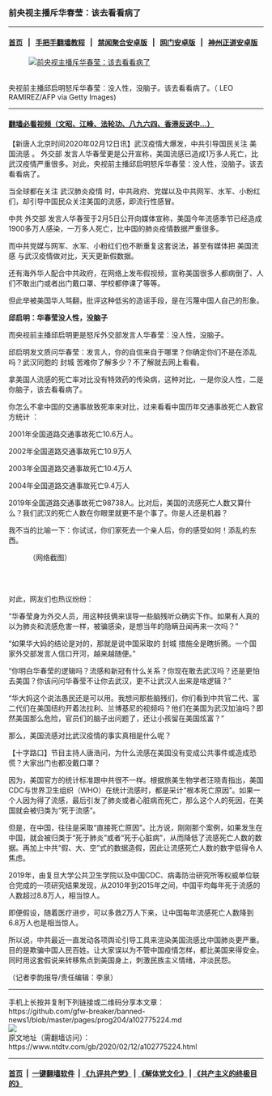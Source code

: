 ### 前央视主播斥华春莹：该去看看病了
------------------------

#### [首页](https://github.com/gfw-breaker/banned-news1/blob/master/README.md) &nbsp;&nbsp;|&nbsp;&nbsp; [手把手翻墙教程](https://github.com/gfw-breaker/guides/wiki) &nbsp;&nbsp;|&nbsp;&nbsp; [禁闻聚合安卓版](https://github.com/gfw-breaker/bn-android) &nbsp;&nbsp;|&nbsp;&nbsp; [网门安卓版](https://github.com/oGate2/oGate) &nbsp;&nbsp;|&nbsp;&nbsp; [神州正道安卓版](https://github.com/SzzdOgate/update) 



<div><div class="featured_image">
 <a href="https://i.ntdtv.com/assets/uploads/2020/02/GettyImages-1152253882.jpg" target="_blank">
  <figure>
   <img alt="前央视主播斥华春莹：该去看看病了" src="https://i.ntdtv.com/assets/uploads/2020/02/GettyImages-1152253882-800x450.jpg"/>
  </figure><br/>
 </a>
 <span class="caption">
  央视前主播邱启明怒斥华春莹：没人性，没脑子。该去看看病了。（ LEO RAMIREZ/AFP via Getty Images)
 </span>
</div>
</div><hr/>

#### [翻墙必看视频（文昭、江峰、法轮功、八九六四、香港反送中...）](https://github.com/gfw-breaker/banned-news1/blob/master/pages/link3.md)

<div><div class="post_content" itemprop="articleBody">
 <p>
  【新唐人北京时间2020年02月12日讯】武汉疫情大爆发，中共引导国民关注
  <ok href="https://www.ntdtv.com/gb/美国流感.htm">
   美国流感
  </ok>
  。
  <ok href="https://www.ntdtv.com/gb/外交部.htm">
   外交部
  </ok>
  发言人华春莹更是公开宣称，美国流感已造成1万多人死亡，比武汉疫情严重很多。对此，央视前主播邱启明怒斥华春莹：没人性，没脑子。该去看看病了。
 </p>
 <p>
  当全球都在关注
  <ok href="https://www.ntdtv.com/gb/442749.htm">
   武汉肺炎疫情
  </ok>
  时，中共政府、党媒以及中共网军、水军、小粉红们，却引导中国民众关注美国的流感，即流行性感冒。
 </p>
 <p>
  中共
  <ok href="https://www.ntdtv.com/gb/外交部.htm">
   外交部
  </ok>
  发言人华春莹于2月5日公开向媒体宣称，美国今年流感季节已经造成1900多万人感染，一万多人死亡，比中国的肺炎疫情数据严重很多。
 </p>
 <p>
  而中共党媒与网军、水军、小粉红们也不断重复这套说法，甚至有媒体把
  <ok href="https://www.ntdtv.com/gb/美国流感.htm">
   美国流感
  </ok>
  与武汉疫情做对比，天天更新假数据。
 </p>
 <p>
  还有海外华人配合中共政府，在网络上发布假视频，宣称美国很多人都病倒了、人们不敢出门或者出门戴口罩、学校都停课了等等。
 </p>
 <p>
  但此举被美国华人骂翻，批评这种低劣的造谣手段，是在污蔑中国人自己的形象。
 </p>
 <p>
  <strong>
   邱启明：华春莹没人性，没脑子
  </strong>
 </p>
 <p>
  而央视前主播邱启明更是怒斥外交部发言人华春莹：没人性，没脑子。
 </p>
 <p>
  邱启明发文质问华春莹：发言人，你的自信来自于哪里？你确定你们不是在添乱吗？武汉同胞的
  <ok href="https://www.ntdtv.com/gb/封城.htm">
   封城
  </ok>
  苦难你了解多少？不了解就去网上看看。
 </p>
 <p>
  拿美国人流感的死亡率对比没有特效药的传染病，这种对比，一是你没人性，二是你脑子，该去看看病了。
 </p>
 <p>
  你怎么不拿中国的交通事故致死率来对比，过来看看中国历年交通事故死亡人数官方统计 ：
 </p>
 <p>
  2001年全国道路交通事故死亡10.6万人。
 </p>
 <p>
  2002年全国道路交通事故死亡10.9万人
 </p>
 <p>
  2003年全国道路交通事故死亡10.4万人
 </p>
 <p>
  2004年全国道路交通事故死亡9.4万人
 </p>
 <p>
  2019年全国道路交通事故死亡98738人。比对后，美国的流感死亡人数又算什么？我们武汉的死亡人数在你眼里就更不是个事了。你是人还是机器？
 </p>
 <p>
  我不当的比喻一下：你试试，你们家死去一个亲人后，你的感受如何！添乱的东西。
 </p>
 <figure class="wp-caption alignnone" id="attachment_102775239" style="width: 600px">
  <ok href="https://i.ntdtv.com/assets/uploads/2020/02/EQfM1VlUcAAHgFx.jpg">
   <img alt="" class="size-medium wp-image-102775239" src="https://i.ntdtv.com/assets/uploads/2020/02/EQfM1VlUcAAHgFx-600x1539.jpg"/>
  </ok>
  <br/><figcaption class="wp-caption-text">
   （网络截图）
  </figcaption><br/>
 </figure><br/>
 <p>
  对此，网友们也热议纷纷：
 </p>
 <p>
  “华春莹身为外交人员，用这种技俩来误导一些脑残听众确实下作。如果有人真的以为肺炎和流感危害一样，被骗感染，是想当年的隐瞒丑闻再来一次吗？”
 </p>
 <p>
  “如果华大妈的结论是对的，那就是说中国采取的
  <ok href="https://www.ntdtv.com/gb/封城.htm">
   封城
  </ok>
  措施全是瞎折腾。一个国家外交部发言人信口开河，越来越随便。”
 </p>
 <p>
  “你明白华春莹的逻辑吗？流感和新冠有什么关系？你现在敢去武汉吗？还是更怕去美国？你该问问华春莹不让你去武汉，更不让武汉人出来是啥逻辑？”
 </p>
 <p>
  “华大妈这个说法愚民还是可以用。我想问那些脑残们，你们看到中共官二代、富二代们在美国纽约开着法拉利、兰博基尼的视频吗？他们在美国为武汉加油吗？即然美国那么危险，官员们的脑子出问题了，还让小孩留在美国炫富？”
 </p>
 <p>
  那么，美国流感对比武汉疫情的事实真相是什么呢？
 </p>
 <p>
  【十字路口】节目主持人唐浩问，为什么流感在美国没有变成公共事件或造成恐慌？大家出门也都没戴口罩？
 </p>
 <p>
  因为，美国官方的统计标准跟中共很不一样。根据旅美生物学者汪晓青指出，美国CDC与世界卫生组织（WHO）在统计流感时，都是采计“根本死亡原因”。如果一个人因为得了流感，最后引发了肺炎或者心脏病而死亡，那么这个人的死因，在美国就会被归类为“死于流感”。
 </p>
 <p>
  但是，在中国，往往是采取“直接死亡原因”。比方说，刚刚那个案例，如果发生在中国，就会被归类于“死于肺炎”或者“死于心脏病”，从而降低了流感死亡人数的数据。再加上中共“假、大、空”式的数据造假，因此让流感死亡人数的数字低得令人焦虑。
 </p>
 <p>
  2019年，由复旦大学公共卫生学院以及中国CDC、病毒防治研究所等权威单位联合完成的一项研究结果发现，从2010年到2015年之间，中国平均每年死于流感的人数超过8.8万人，相当惊人。
 </p>
 <p>
  即便假设，随着医疗进步，可以多救2万人下来，让中国每年流感死亡人数降到6.8万人也是相当惊人。
 </p>
 <p>
  所以说，中共最近一直发动各项舆论引导工具来渲染美国流感比中国肺炎更严重。目的是欺骗中国人民百姓。让大家误以为不管中国疫情怎样，都比美国来得安全。同时用这套假说来转移焦点到美国身上，刺激民族主义情绪，冲淡民怨。
 </p>
 <p>
  （记者李韵报导/责任编辑：李泉）
 </p>
 <div class="single_ad">
 </div>
</div>
</div>
<hr/>
手机上长按并复制下列链接或二维码分享本文章：<br/>
https://github.com/gfw-breaker/banned-news1/blob/master/pages/prog204/a102775224.md <br/>
<a href='https://github.com/gfw-breaker/banned-news1/blob/master/pages/prog204/a102775224.md'><img src='https://github.com/gfw-breaker/banned-news1/blob/master/pages/prog204/a102775224.md.png'/></a> <br/>
原文地址（需翻墙访问）：https://www.ntdtv.com/gb/2020/02/12/a102775224.html


------------------------
#### [首页](https://github.com/gfw-breaker/banned-news1/blob/master/README.md) &nbsp;|&nbsp; [一键翻墙软件](https://github.com/gfw-breaker/nogfw/blob/master/README.md) &nbsp;| [《九评共产党》](https://github.com/gfw-breaker/9ping.md/blob/master/README.md#九评之一评共产党是什么) | [《解体党文化》](https://github.com/gfw-breaker/jtdwh.md/blob/master/README.md) | [《共产主义的终极目的》](https://github.com/gfw-breaker/gczydzjmd.md/blob/master/README.md)


<img src='http://gfw-breaker.win/banned-news/pages/prog204/a102775224.md' width='0px' height='0px'/>